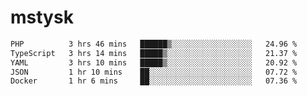 # mstysk

<!--START_SECTION:waka-->

```txt
PHP          3 hrs 46 mins   ██████▒░░░░░░░░░░░░░░░░░░   24.96 %
TypeScript   3 hrs 14 mins   █████▒░░░░░░░░░░░░░░░░░░░   21.37 %
YAML         3 hrs 10 mins   █████▒░░░░░░░░░░░░░░░░░░░   20.92 %
JSON         1 hr 10 mins    ██░░░░░░░░░░░░░░░░░░░░░░░   07.72 %
Docker       1 hr 6 mins     ██░░░░░░░░░░░░░░░░░░░░░░░   07.36 %
```

<!--END_SECTION:waka-->
